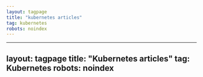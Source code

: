 ```yaml
---
layout: tagpage
title: "kubernetes articles"
tag: kubernetes
robots: noindex
---
```

---
layout: tagpage
title: "Kubernetes articles"
tag: Kubernetes
robots: noindex
---
